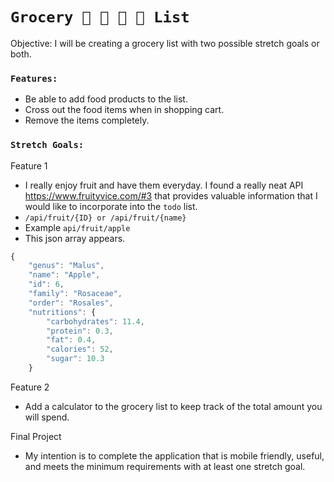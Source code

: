 # `Grocery 🍇 🍎 🥑 🥦 List`

Objective: I will be creating a grocery list with two possible stretch goals or both.

### `Features:`
* Be able to add food products to the list.
* Cross out the food items when in shopping cart.
* Remove the items completely.

### `Stretch Goals:`
Feature 1 
* I really enjoy fruit and have them everyday.  I found a really neat API https://www.fruityvice.com/#3 that provides valuable information that I would like to incorporate into the `todo` list.
*  `/api/fruit/{ID} or /api/fruit/{name}`
*  Example `api/fruit/apple`
*  This json array appears.
```javascript
{
    "genus": "Malus",
    "name": "Apple",
    "id": 6,
    "family": "Rosaceae",
    "order": "Rosales",
    "nutritions": {
        "carbohydrates": 11.4,
        "protein": 0.3,
        "fat": 0.4,
        "calories": 52,
        "sugar": 10.3
    }
```
Feature 2
* Add a calculator to the grocery list to keep track of the total amount you will spend.

Final Project 
* My intention is to complete the application that is mobile friendly, useful, and meets the minimum requirements with at least one stretch goal.